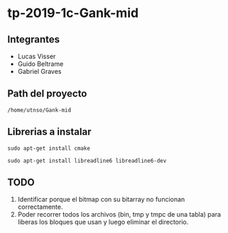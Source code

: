 # tp-2019-1c-Gank-mid

## Integrantes
- Lucas Visser
- Guido Beltrame
- Gabriel Graves

## Path del proyecto
`/home/utnso/Gank-mid`

## Librerias a instalar
`sudo apt-get install cmake`

`sudo apt-get install libreadline6 libreadline6-dev`

## TODO

1. Identificar porque el bitmap con su bitarray no funcionan correctamente.
2. Poder recorrer todos los archivos (bin, tmp y tmpc de una tabla) para liberas los bloques que usan y luego eliminar el directorio.